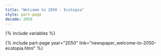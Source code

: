 ```yaml
---
title: "Welcome to 2050 - Ecotopia"
style: part-page
decade: 2050
---
```


{% include variables %}

{% include part-page year="2050" link="newspaper_welcome-to-2050-ecotopia.html" %}
